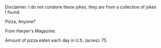 Disclaimer: I do not condone these jokes, they are from a collection of jokes I found.

Pizza, Anyone?

From Harper's Magazine:

Amount of pizza eaten each day in U.S. (acres): 75.

